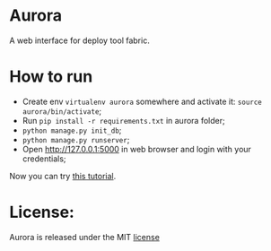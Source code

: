 Aurora
======

A web interface for deploy tool fabric.


How to run
==========

* Create env `virtualenv aurora` somewhere and activate it: `source aurora/bin/activate`;
* Run `pip install -r requirements.txt` in aurora folder;
* `python manage.py init_db`;
* `python manage.py runserver`;
* Open http://127.0.0.1:5000 in web browser and login with your credentials;

Now you can try [this tutorial](https://github.com/ak3n/aurora/wiki/Tutorial).


License:
=======

Aurora is released under the MIT [license](http://www.opensource.org/licenses/MIT)
